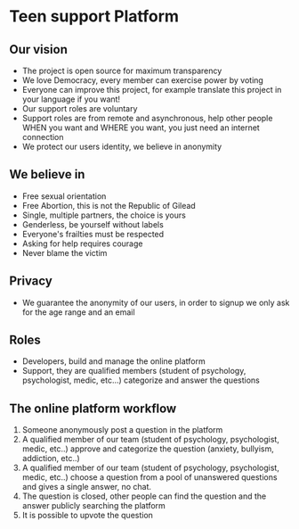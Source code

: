 # Teen support Platform

## Our vision
* The project is open source for maximum transparency
* We love Democracy, every member can exercise power by voting
* Everyone can improve this project, for example translate this project in your language if you want!
* Our support roles are voluntary
* Support roles are from remote and asynchronous, help other people WHEN you want and WHERE you want, you just need an internet connection
* We protect our users identity, we believe in anonymity

## We believe in
* Free sexual orientation
* Free Abortion, this is not the Republic of Gilead
* Single, multiple partners, the choice is yours 
* Genderless, be yourself without labels
* Everyone's frailties must be respected
* Asking for help requires courage
* Never blame the victim

## Privacy
* We guarantee the anonymity of our users, in order to signup we only ask for the age range and an email

## Roles
* Developers, build and manage the online platform
* Support, they are qualified members (student of psychology, psychologist, medic, etc...) categorize and answer the questions 

## The online platform workflow
1. Someone anonymously post a question in the platform
2. A qualified member of our team (student of psychology, psychologist, medic, etc..) approve and categorize the question (anxiety, bullyism, addiction, etc..)
3. A qualified member of our team (student of psychology, psychologist, medic, etc..) choose a question from a pool of unanswered questions and gives a single answer, no chat.
4. The question is closed, other people can find the question and the answer publicly searching the platform
5. It is possible to upvote the question


